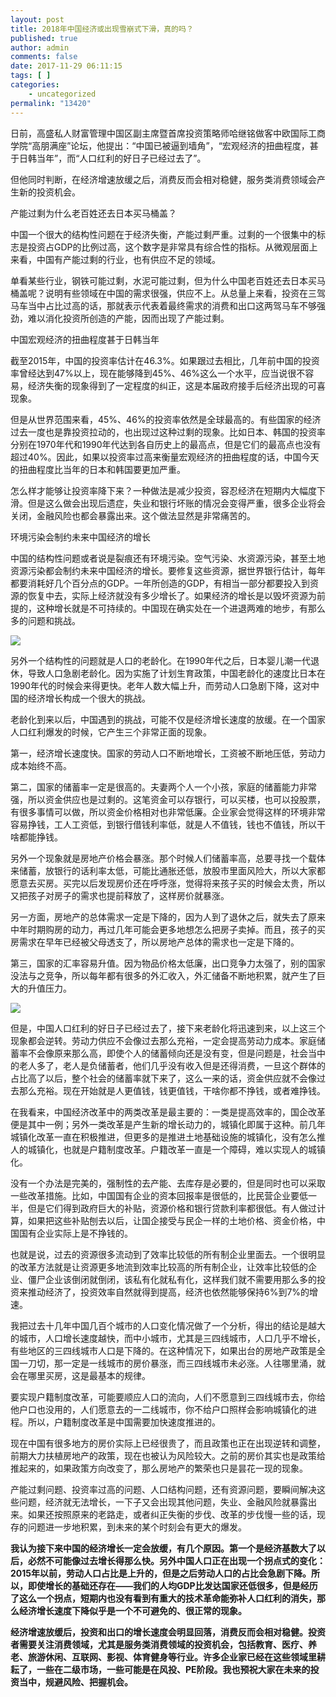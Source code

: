```yaml
---
layout: post
title: 2018年中国经济或出现雪崩式下滑，真的吗？
published: true
author: admin
comments: false
date: 2017-11-29 06:11:15
tags: [ ]
categories:
    - uncategorized
permalink: "13420"
---
```

日前，高盛私人财富管理中国区副主席暨首席投资策略师哈继铭做客中欧国际工商学院“高朋满座”论坛，他提出：“中国已被逼到墙角”，“宏观经济的扭曲程度，甚于日韩当年”，而“人口红利的好日子已经过去了”。

但他同时判断，在经济增速放缓之后，消费反而会相对稳健，服务类消费领域会产生新的投资机会。

产能过剩为什么老百姓还去日本买马桶盖？

中国一个很大的结构性问题在于经济失衡，产能过剩严重。过剩的一个很集中的标志是投资占GDP的比例过高，这个数字是非常具有综合性的指标。从微观层面上来看，中国有产能过剩的行业，也有供应不足的领域。

单看某些行业，钢铁可能过剩，水泥可能过剩，但为什么中国老百姓还去日本买马桶盖呢？说明有些领域在中国的需求很强，供应不上。从总量上来看，投资在三驾马车当中占比过高的话，那就表示代表着最终需求的消费和出口这两驾马车不够强劲，难以消化投资所创造的产能，因而出现了产能过剩。

中国宏观经济的扭曲程度甚于日韩当年

截至2015年，中国的投资率估计在46.3%。如果跟过去相比，几年前中国的投资率曾经达到47%以上，现在能够降到45%、46%这么一个水平，应当说很不容易，经济失衡的现象得到了一定程度的纠正，这是本届政府接手后经济出现的可喜现象。

但是从世界范围来看，45%、46%的投资率依然是全球最高的。有些国家的经济过去一度也是靠投资拉动的，也出现过这种过剩的现象。比如日本、韩国的投资率分别在1970年代和1990年代达到各自历史上的最高点，但是它们的最高点也没有超过40%。因此，如果以投资率过高来衡量宏观经济的扭曲程度的话，中国今天的扭曲程度比当年的日本和韩国要更加严重。

怎么样才能够让投资率降下来？一种做法是减少投资，容忍经济在短期内大幅度下滑。但是这么做会出现后遗症，失业和银行坏账的情况会变得严重，很多企业将会关闭，金融风险也都会暴露出来。这个做法显然是非常痛苦的。

环境污染会制约未来中国经济的增长

中国的结构性问题或者说是裂痕还有环境污染。空气污染、水资源污染，甚至土地资源污染都会制约未来中国经济的增长。要修复这些资源，据世界银行估计，每年都要消耗好几个百分点的GDP。一年所创造的GDP，有相当一部分都要投入到资源的恢复中去，实际上经济就没有多少增长了。如果经济的增长是以毁坏资源为前提的，这种增长就是不可持续的。中国现在确实处在一个进退两难的地步，有那么多的问题和挑战。

![][1]

另外一个结构性的问题就是人口的老龄化。在1990年代之后，日本婴儿潮一代退休，导致人口急剧老龄化。因为实施了计划生育政策，中国老龄化的速度比日本在1990年代的时候会来得更快。老年人数大幅上升，而劳动人口急剧下降，这对中国的经济增长构成一个很大的挑战。

老龄化到来以后，中国遇到的挑战，可能不仅是经济增长速度的放缓。在一个国家人口红利爆发的时候，它产生三个非常正面的现象。

第一，经济增长速度快。国家的劳动人口不断地增长，工资被不断地压低，劳动力成本始终不高。

第二，国家的储蓄率一定是很高的。夫妻两个人一个小孩，家庭的储蓄能力非常强，所以资金供应也是过剩的。这笔资金可以存银行，可以买楼，也可以投股票，有很多事情可以做，所以资金价格相对也非常低廉。企业家会觉得这样的环境非常容易挣钱，工人工资低，到银行借钱利率低，就是人不值钱，钱也不值钱，所以干啥都能挣钱。

另外一个现象就是房地产价格会暴涨。那个时候人们储蓄率高，总要寻找一个载体来储蓄，放银行的话利率太低，可能比通胀还低，放股市里面风险大，所以大家都愿意去买房。买完以后发现房价还在呼呼涨，觉得将来孩子买的时候会太贵，所以又把孩子对房子的需求也提前释放了，这样房价就暴涨。

另一方面，房地产的总体需求一定是下降的，因为人到了退休之后，就失去了原来中年时期购房的动力，再过几年可能会更多地想怎么把房子卖掉。而且，孩子的买房需求在早年已经被父母透支了，所以房地产总体的需求也一定是下降的。

第三，国家的汇率容易升值。因为物品价格太低廉，出口竞争力太强了，别的国家没法与之竞争，所以每年都有很多的外汇收入，外汇储备不断地积累，就产生了巨大的升值压力。

![][2]

但是，中国人口红利的好日子已经过去了，接下来老龄化将迅速到来，以上这三个现象都会逆转。劳动力供应不会像过去那么充裕，一定会提高劳动力成本。家庭储蓄率不会像原来那么高，即使个人的储蓄倾向还是没有变，但是问题是，社会当中的老人多了，老人是负储蓄者，他们几乎没有收入但是还得消费，一旦这个群体的占比高了以后，整个社会的储蓄率就下来了，这么一来的话，资金供应就不会像过去那么充裕。现在开始就是人更值钱，钱更值钱，干啥你都不挣钱，或者难挣钱。

在我看来，中国经济改革中的两类改革是最主要的：一类是提高效率的，国企改革便是其中一例；另外一类改革是产生新的增长动力的，城镇化即属于这种。前几年城镇化改革一直在积极推进，但更多的是推进土地基础设施的城镇化，没有怎么推人的城镇化，也就是户籍制度改革。户籍改革一直是一个障碍，难以实现人的城镇化。

没有一个办法是完美的，强制性的去产能、去库存是必要的，但是同时也可以采取一些改革措施。比如，中国国有企业的资本回报率是很低的，比民营企业要低一半，但是它们得到政府巨大的补贴，资源价格和银行贷款利率都很低。有人做过计算，如果把这些补贴刨去以后，让国企接受与民企一样的土地价格、资金价格，中国国有企业实际上是不挣钱的。

也就是说，过去的资源很多流动到了效率比较低的所有制企业里面去。一个很明显的改革方法就是让资源更多地流到效率比较高的所有制企业，让效率比较低的企业、僵尸企业该倒闭就倒闭，该私有化就私有化，这样我们就不需要用那么多的投资来推动经济了，投资效率自然就得到提高，经济也依然能够保持6%到7%的增速。

我把过去十几年中国几百个城市的人口变化情况做了一个分析，得出的结论是越大的城市，人口增长速度越快，而中小城市，尤其是三四线城市，人口几乎不增长，有些地区的三四线城市人口是下降的。在这种情况下，如果出台的房地产政策是全国一刀切，那一定是一线城市的房价暴涨，而三四线城市未必涨。人往哪里涌，就会在哪里买房，这是最基本的规律。

要实现户籍制度改革，可能要顺应人口的流向，人们不愿意到三四线城市去，你给他户口也没用的，人们愿意去的一二线城市，你不给户口照样会影响城镇化的进程。所以，户籍制度改革是中国需要加快速度推进的。

现在中国有很多地方的房价实际上已经很贵了，而且政策也正在出现逆转和调整，前期大力扶植房地产的政策，现在也被认为风险较大。之前的房价其实也是政策给推起来的，如果政策方向改变了，那么房地产的繁荣也只是昙花一现的现象。

产能过剩问题、投资率过高的问题、人口结构问题，还有资源问题，要瞬间解决这些问题，经济就无法增长，一下子又会出现其他问题，失业、金融风险就暴露出来。如果还按照原来的老路走，或者纠正失衡的步伐、改革的步伐慢一些的话，现存的问题进一步地积累，到未来的某个时刻会有更大的爆发。

**我认为接下来中国的经济增长一定会放缓，有几个原因。第一个是经济基数大了以后，必然不可能像过去增长得那么快。另外中国人口正在出现一个拐点式的变化：2015年以前，劳动人口占比是上升的，但是之后劳动人口的占比会急剧下降。所以，即使增长的基础还存在——我们的人均GDP比发达国家还低很多，但是经历了这么一个拐点，短期内也没有看到有重大的技术革命能弥补人口红利的消失，那么经济增长速度下降似乎是一个不可避免的、很正常的现象。**

**经济增速放缓后，投资和出口的增长速度会明显回落，消费反而会相对稳健。投资者需要关注消费领域，尤其是服务类消费领域的投资机会，包括教育、医疗、养老、旅游休闲、互联网、影视、体育健身等行业。许多企业家已经在这些领域里耕耘了，一些在二级市场，一些可能是在风投、PE阶段。我也预祝大家在未来的投资当中，规避风险、把握机会。**

 [1]: http://yongz.com/yz/wp-content/uploads/2017/11/b617b7fd628b13649ae318ee23d852e6.jpeg
 [2]: http://yongz.com/yz/wp-content/uploads/2017/11/d850914382cdf78058105ed8d776e0c0.jpeg